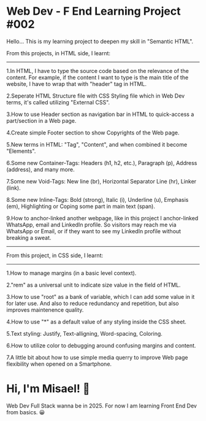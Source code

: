 
# Web Dev - F End Learning Project #002

Hello... This is my learning project to deepen my skill in "Semantic HTML".

From this projects, in HTML side, I learnt:
____________________________________________
1.In HTML, I have to type the source code based on the relevance of the content. For example, if the content I want to type is the main title of the website, I have to wrap that with "header" tag in HTML.

2.Seperate HTML Structure file with CSS Styling file which in Web Dev terms, it's called utilizing "External CSS".

3.How to use Header section as navigation bar in HTML to quick-access a part/section in a Web page.

4.Create simple Footer section to show Copyrights of the Web page.

5.New terms in HTML: "Tag", "Content", and when combined it become "Elements".

6.Some new Container-Tags: Headers (h1, h2, etc.), Paragraph (p), Address (address), and many more.

7.Some new Void-Tags: New line (br), Horizontal Separator Line (hr), Linker (link).

8.Some new Inline-Tags: Bold (strong), Italic (i), Underline (u), Emphasis (em), Highlighting or Coping some part in main text (span).

9.How to anchor-linked another webpage, like in this project I anchor-linked WhatsApp, email and LinkedIn profile. So visitors may reach me via WhatsApp or Email, or if they want to see my LinkedIn profile without breaking a sweat.

____________________________________________
From this project, in CSS side, I learnt:
____________________________________________
1.How to manage margins (in a basic level context).

2."rem" as a universal unit to indicate size value in the field of HTML.

3.How to use "root" as a bank of variable, which I can add some value in it for later use. And also to reduce redundancy and repetition, but also improves maintenence quality.

4.How to use "*" as a default value of any styling inside the CSS sheet.

5.Text styling: Justify, Text-alligning, Word-spacing, Coloring.

6.How to utilize color to debugging around confusing margins and content.

7.A little bit about how to use simple media querry to improve Web page flexibility when opened on a Smartphone.

# Hi, I'm Misael! 👋

Web Dev Full Stack wanna be in 2025. For now I am learning Front End Dev from basics. 😀
